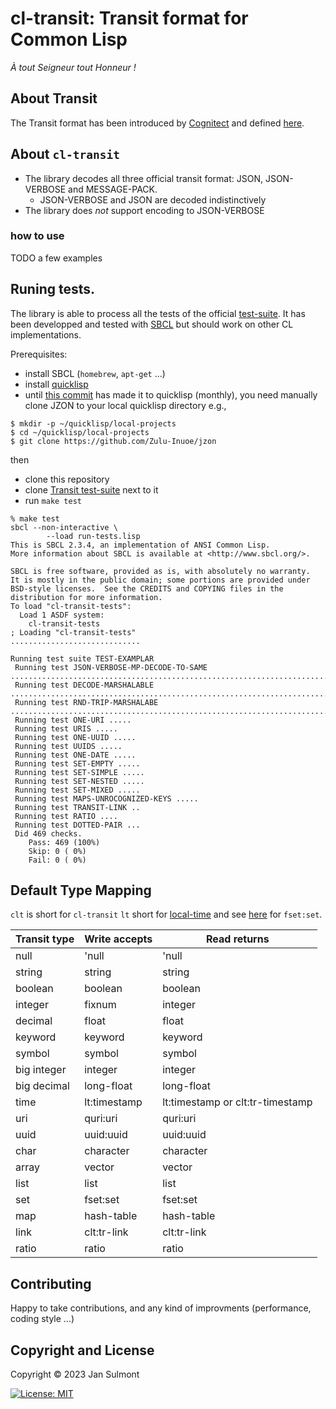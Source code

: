 # cl-transit: Transit format for Common Lisp

*À tout Seigneur tout Honneur !*

## About Transit 

The Transit format has been introduced by [Cognitect](https://www.cognitect.com/) and defined [here](https://github.com/cognitect/transit-format).

## About `cl-transit`

* The library decodes  all three official transit format: JSON, JSON-VERBOSE and MESSAGE-PACK.
  *  JSON-VERBOSE and JSON are decoded indistinctively
* The library does *not* support encoding to JSON-VERBOSE

### how to use

TODO a few examples

## Runing tests.

The library is able to process all the tests of the official [test-suite](https://github.com/cognitect/transit-format/blob/master/examples/0.8/simple/README.md). It has been developped and tested with [SBCL](https://www.sbcl.org/) but should work on other CL implementations.  


Prerequisites:

* install SBCL (`homebrew`, `apt-get` ...)
* install [quicklisp](https://www.quicklisp.org/beta/)
* until [this commit](https://github.com/Zulu-Inuoe/jzon/commit/d6428d6602752d44d5b08e9c0a51d31f92aee2ab)  has made it to quicklisp (monthly), you need manually clone JZON to your local quicklisp directory e.g.,

```shell
$ mkdir -p ~/quicklisp/local-projects
$ cd ~/quicklisp/local-projects
$ git clone https://github.com/Zulu-Inuoe/jzon
```
then

* clone this repository
* clone [Transit test-suite](https://github.com/cognitect/transit-format.git) next to it
* run `make test`

```
% make test
sbcl --non-interactive \
		--load run-tests.lisp
This is SBCL 2.3.4, an implementation of ANSI Common Lisp.
More information about SBCL is available at <http://www.sbcl.org/>.

SBCL is free software, provided as is, with absolutely no warranty.
It is mostly in the public domain; some portions are provided under
BSD-style licenses.  See the CREDITS and COPYING files in the
distribution for more information.
To load "cl-transit-tests":
  Load 1 ASDF system:
    cl-transit-tests
; Loading "cl-transit-tests"
.............................

Running test suite TEST-EXAMPLAR
 Running test JSON-VERBOSE-MP-DECODE-TO-SAME ..................................................................................................................................
 Running test DECODE-MARSHALABLE ........................................................................................................................................................................
 Running test RND-TRIP-MARSHALABE ................................................................................................................
 Running test ONE-URI .....
 Running test URIS .....
 Running test ONE-UUID .....
 Running test UUIDS .....
 Running test ONE-DATE .....
 Running test SET-EMPTY .....
 Running test SET-SIMPLE .....
 Running test SET-NESTED .....
 Running test SET-MIXED .....
 Running test MAPS-UNROCOGNIZED-KEYS .....
 Running test TRANSIT-LINK ..
 Running test RATIO ....
 Running test DOTTED-PAIR ...
 Did 469 checks.
    Pass: 469 (100%)
    Skip: 0 ( 0%)
    Fail: 0 ( 0%)
```

## Default Type Mapping

`clt` is short for `cl-transit` `lt` short for [local-time](https://github.com/dlowe-net/local-time) and see [here](https://github.com/slburson/fset.git) for `fset:set`.

|Transit type|Write accepts|Read returns|
|------------|-------------|------------|
|null        |'null        |'null       |
|string      |string       |string      |
|boolean     |boolean      |boolean     |
|integer     |fixnum       |integer      |
|decimal     |float        |float
|keyword     |keyword      |keyword     |
|symbol      |symbol       |symbol      |
|big integer |integer      |integer      |
|big decimal |long-float   |long-float   |
|time        |lt:timestamp    |lt:timestamp or clt:tr-timestamp|
|uri         |quri:uri        |quri:uri            |
|uuid        |uuid:uuid       |uuid:uuid           |
|char        |character    |character           |
|array       |vector       |vector              |
|list        |list         |list             |
|set         |fset:set   |fset:set         |
|map         |hash-table   |hash-table       |
|link        |clt:tr-link        |clt:tr-link|
|ratio       |ratio        |ratio               |

## Contributing

Happy to take contributions, and any kind of improvments (performance, coding style ...)

## Copyright and License

Copyright © 2023 Jan Sulmont

[![License: MIT](https://img.shields.io/badge/License-MIT-yellow.svg)](https://opensource.org/licenses/MIT)

